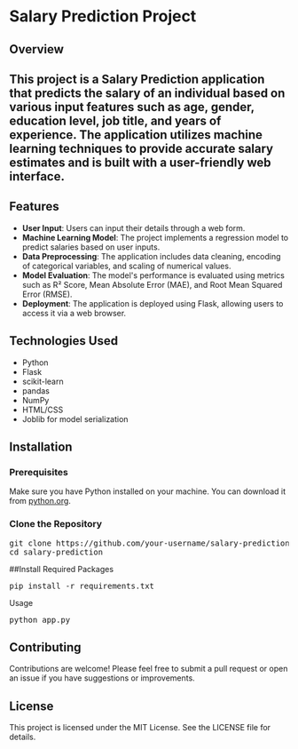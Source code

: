 # Salary Prediction Project

## Overview
This project is a Salary Prediction application that predicts the salary of an individual based on various input features such as age, gender, education level, job title, and years of experience. The application utilizes machine learning techniques to provide accurate salary estimates and is built with a user-friendly web interface.
---

## Features
- **User Input**: Users can input their details through a web form.
- **Machine Learning Model**: The project implements a regression model to predict salaries based on user inputs.
- **Data Preprocessing**: The application includes data cleaning, encoding of categorical variables, and scaling of numerical values.
- **Model Evaluation**: The model's performance is evaluated using metrics such as R² Score, Mean Absolute Error (MAE), and Root Mean Squared Error (RMSE).
- **Deployment**: The application is deployed using Flask, allowing users to access it via a web browser.

## Technologies Used
- Python
- Flask
- scikit-learn
- pandas
- NumPy
- HTML/CSS
- Joblib for model serialization

## Installation

### Prerequisites
Make sure you have Python installed on your machine. You can download it from [python.org](https://www.python.org/downloads/).

### Clone the Repository
<pre>git clone https://github.com/your-username/salary-prediction.git
cd salary-prediction</pre>

##Install Required Packages
<pre>pip install -r requirements.txt</pre>


Usage
<pre>python app.py</pre>



## Contributing
Contributions are welcome! Please feel free to submit a pull request or open an issue if you have suggestions or improvements.


## License
This project is licensed under the MIT License. See the LICENSE file for details.
